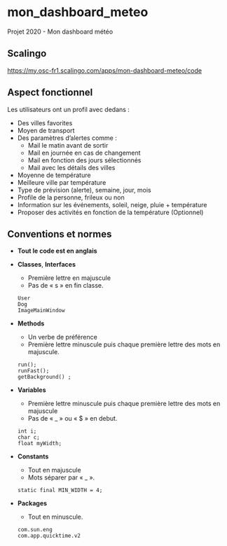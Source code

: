 # mon_dashboard_meteo
Projet 2020 - Mon dashboard météo

## Scalingo
https://my.osc-fr1.scalingo.com/apps/mon-dashboard-meteo/code

## Aspect fonctionnel
Les utilisateurs ont un profil avec dedans :
- Des villes favorites
- Moyen de transport
- Des paramètres d’alertes comme :
    - Mail le matin avant de sortir
    - Mail en journée en cas de changement
    - Mail en fonction des jours sélectionnés
    - Mail avec les détails des villes
- Moyenne de température
- Meilleure ville par température
- Type de prévision (alerte), semaine, jour, mois
- Profile de la personne, frileux ou non
- Information sur les événements, soleil, neige, pluie + température
- Proposer des activités en fonction de la température (Optionnel)


## Conventions et normes
-	**Tout le code est en anglais**

-   **Classes**, **Interfaces**
    - Première lettre en majuscule
    - Pas de « s » en fin classe.
    ```
    User
    Dog
    ImageMainWindow
    ```
                
-	**Methods**
    - Un verbe de préférence
    - Première lettre minuscule puis chaque première lettre des mots en majuscule.
    ```
    run();
    runFast();
    getBackground() ;
    ```
                
-   **Variables**
    - Première lettre minuscule puis chaque première lettre des mots en majuscule
    - Pas de « _ » ou « $ » en debut.
    ```
    int i;
    char c;
    float myWidth;
    ```
                
-	**Constants**
    - Tout en majuscule
    - Mots séparer par « _ ».
    ```
    static final MIN_WIDTH = 4;
    ```
                
-   **Packages**
    - Tout en minuscule.
    ```
    com.sun.eng
    com.app.quicktime.v2
    ```
